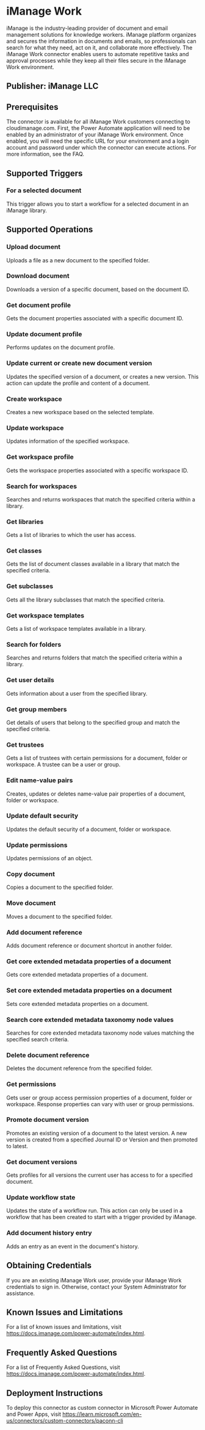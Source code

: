 # iManage Work

iManage is the industry-leading provider of document and email management solutions for knowledge workers. iManage platform organizes and secures the information in documents and emails, so professionals can search for what they need, act on it, and collaborate more effectively. The iManage Work connector enables users to automate repetitive tasks and approval processes while they keep all their files secure in the iManage Work environment.

## Publisher: iManage LLC

## Prerequisites

The connector is available for all iManage Work customers connecting to cloudimanage.com. First, the Power Automate application will need to be enabled by an administrator of your iManage Work environment. Once enabled, you will need the specific URL for your environment and a login account and password under which the connector can execute actions. For more information, see the FAQ.

## Supported Triggers

### For a selected document

This trigger allows you to start a workflow for a selected document in an iManage library.

## Supported Operations

### Upload document

Uploads a file as a new document to the specified folder.

### Download document

Downloads a version of a specific document, based on the document ID.

### Get document profile

Gets the document properties associated with a specific document ID.

### Update document profile

Performs updates on the document profile.

### Update current or create new document version

Updates the specified version of a document, or creates a new version. This action can update the profile and content of a document.

### Create workspace

Creates a new workspace based on the selected template.

### Update workspace

Updates information of the specified workspace.

### Get workspace profile

Gets the workspace properties associated with a specific workspace ID.

### Search for workspaces

Searches and returns workspaces that match the specified criteria within a library.

### Get libraries

Gets a list of libraries to which the user has access.

### Get classes

Gets the list of document classes available in a library that match the specified criteria.

### Get subclasses

Gets all the library subclasses that match the specified criteria.

### Get workspace templates

Gets a list of workspace templates available in a library.

### Search for folders

Searches and returns folders that match the specified criteria within a library.

### Get user details

Gets information about a user from the specified library.

### Get group members

Get details of users that belong to the specified group and match the specified criteria.

### Get trustees

Gets a list of trustees with certain permissions for a document, folder or workspace. A trustee can be a user or group.

### Edit name-value pairs

Creates, updates or deletes name-value pair properties of a document, folder or workspace.

### Update default security

Updates the default security of a document, folder or workspace.

### Update permissions

Updates permissions of an object.

### Copy document

Copies a document to the specified folder.

### Move document

Moves a document to the specified folder.

### Add document reference

Adds document reference or document shortcut in another folder.

### Get core extended metadata properties of a document

Gets core extended metadata properties of a document.

### Set core extended metadata properties on a document

Sets core extended metadata properties on a document.

### Search core extended metadata taxonomy node values

Searches for core extended metadata taxonomy node values matching the specified search criteria.

### Delete document reference

Deletes the document reference from the specified folder.

### Get permissions

Gets user or group access permission properties of a document, folder or workspace. Response properties can vary with user or group permissions.

### Promote document version

Promotes an existing version of a document to the latest version. A new version is created from a specified Journal ID or Version and then promoted to latest.

### Get document versions

Gets profiles for all versions the current user has access to for a specified document.

### Update workflow state

Updates the state of a workflow run. This action can only be used in a workflow that has been created to start with a trigger provided by iManage.

### Add document history entry

Adds an entry as an event in the document's history.

## Obtaining Credentials

If you are an existing iManage Work user, provide your iManage Work credentials to sign in. Otherwise, contact your System Administrator for assistance.

## Known Issues and Limitations

For a list of known issues and limitations, visit https://docs.imanage.com/power-automate/index.html.

## Frequently Asked Questions

For a list of Frequently Asked Questions, visit https://docs.imanage.com/power-automate/index.html.

## Deployment Instructions

To deploy this connector as custom connector in Microsoft Power Automate and Power Apps, visit https://learn.microsoft.com/en-us/connectors/custom-connectors/paconn-cli
